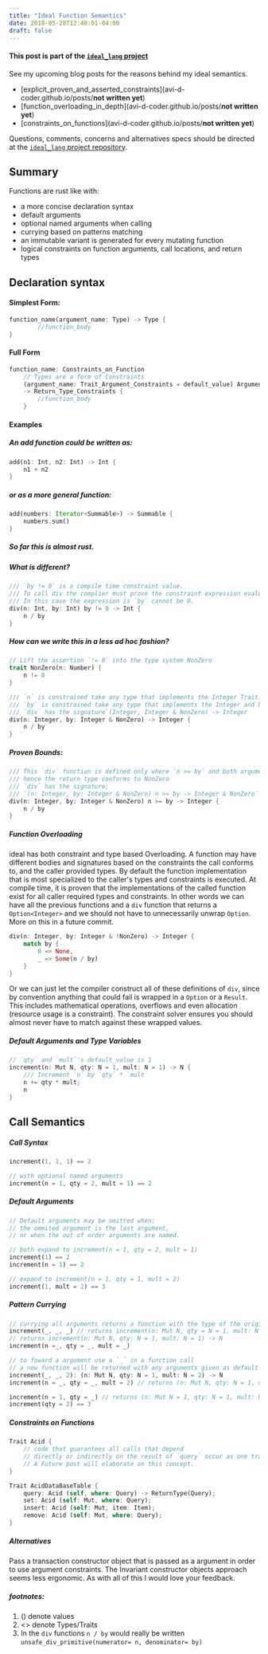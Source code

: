 ```yaml
---
title: "Ideal Function Semantics"
date: 2018-05-28T12:40:01-04:00
draft: false
---
```


#### This post is part of the [`ideal_lang` project](https://github.com/Avi-D-coder/ideal_lang.git)

See my upcoming blog posts for the reasons behind my ideal semantics.

- [explicit_proven_and_asserted_constraints]\(avi-d-coder.github.io/posts/**not written yet**)
- [function_overloading_in_depth]\(avi-d-coder.github.io/posts/**not written yet**)
- [constraints_on_functions]\(avi-d-coder.github.io/posts/**not written yet**)

Questions, comments, concerns and alternatives specs should be directed at the [`ideal_lang` project repository](https://github.com/Avi-D-coder/ideal_lang.git).

## Summary


Functions are rust like with:

- a more concise declaration syntax
- default arguments
- optional named arguments when calling
- currying based on patterns matching
- an immutable variant is generated for every mutating function
- logical constraints on function arguments, call locations, and return types

## Declaration syntax
#### Simplest Form:
```rust
function_name(argument_name: Type) -> Type {
        //function_body
}
```

#### Full Form
```rust
function_name: Constraints_on_Function
    // Types are a form of Constraints
    (argument_name: Trait_Argument_Constraints = default_value) Argument_Constraints
    -> Return_Type_Constraints {
        //function_body
    }
```
#### Examples
##### An add function could be written as:
```rust
add(n1: Int, n2: Int) -> Int {
    n1 + n2
}
```
##### or as a more general function:
```rust
add(numbers: Iterator<Summable>) -> Summable {
    numbers.sum()
}
```

##### So far this is almost rust.
##### What is different?
```rust
/// `by != 0` is a compile time constraint value.
/// To call div the complier must prove the constraint expression evaluates to true at compile time.
/// In this case the expression is `by` cannot be 0.
div(n: Int, by: Int) by != 0 -> Int {
    n / by
}
```
##### How can we write this in a less ad hoc fashion?
```rust
// Lift the assertion `!= 0` into the type system NonZero
trait NonZero(n: Number) {
    n != 0
}

/// `n` is constrained take any type that implements the Integer Trait.
/// `by` is constrained take any type that implements the Integer and NonZero Traits.
/// `div` has the signature`(Integer, Integer & NonZero) -> Integer
div(n: Integer, by: Integer & NonZero) -> Integer {
    n / by
}
```

##### Proven Bounds:
```rust
/// This `div` function is defined only where `n >= by` and both arguments are `Integer`s,
/// hence the return type conforms to NonZero
/// `div` has the signature:
/// `(n: Integer, by: Integer & NonZero) n >= by -> Integer & NonZero`
div(n: Integer, by: Integer & NonZero) n >= by -> Integer {
    n / by
}
```

##### Function Overloading
ideal has both constraint and type based Overloading.
A function may have different bodies and signatures based on the constraints the call conforms to, and the caller provided types.
By default the function implementation that is most specialized to the caller's types and constraints is executed.
At compile time, it is proven that the implementations of the called function exist for all caller required types and constraints.
In other words we can have all the previous functions and a `div` function that returns a `Option<Integer>` and we should not have to unnecessarily unwrap `Option`.
More on this in a future commit.
```rust
div(n: Integer, by: Integer & !NonZero) -> Integer {
    match by {
        0 => None,
        _ => Some(n / by)
    }
}
```
Or we can just let the compiler construct all of these definitions of `div`, since by convention anything that could fail is wrapped in a `Option` or a `Result`.
This includes mathematical operations, overflows and even allocation (resource usage is a constraint).
The constraint solver ensures you should almost never have to match against these wrapped values.

##### Default Arguments and Type Variables
```rust
// `qty` and `mult`'s default_value is 1
increment(n: Mut N, qty: N = 1, mult: N = 1) -> N {
    /// Increment `n` by `qty` * `mult`
    n += qty * mult;
    n
}
```

## Call Semantics
##### Call Syntax
```rust
increment(1, 1, 1) == 2

// with optional named arguments
increment(n = 1, qty = 2, mult = 1) == 2
```
##### Default Arguments
```rust
// Default arguments may be omitted when:
// the ommited argument is the last argument,
// or when the out of order arguments are named.

// both expand to increment(n = 1, qty = 2, mult = 1)
increment(1) == 2
increment(n = 1) == 2

// expand to increment(n = 1, qty = 1, mult = 2)
increment(1, mult = 2) == 3
```

##### Pattern Currying
```rust
// currying all arguments returns a function with the type of the original
increment(_, _, _) // returns increment(n: Mut N, qty = N = 1, mult: N = 1) -> N
// returns increment(n: Mut N, qty: N = 1, mult: N = 1) -> N
increment(n =_, qty = _, mult = _)

// to foward a argument use a `_` in a function call
// a new function will be returned with any arguments given as default values
increment(_, _, 2): (n: Mut N, qty: N = 1, mult: N = 2) -> N
increment(n = _, qty = _, mult = 2) // returns (n: Mut N, qty: N = 1, mult: N = 2) -> N

increment(n = 1, qty = _) // returns (n: Mut N = 1, qty: N = 1, mult: N = 1) -> N
increment(qty = 2) == 3
```

##### Constraints on Functions
```rust
Trait Acid {
    // code that guarantees all calls that depend
    // directly or indirectly on the result of `query` occur as one transaction.
    // A Future post will elaborate on this concept.
}

Trait AcidDataBaseTable {
    query: Acid (self, where: Query) -> ReturnType(Query);
    set: Acid (self: Mut, where: Query);
    insert: Acid (self: Mut, item: Item);
    remove: Acid (self: Mut, where: Query);
}
```
##### Alternatives
Pass a transaction constructor object that is passed as a argument in order to use argument constraints.
The Invariant constructor objects approach seems less ergonomic.
As with all of this I would love your feedback.

##### footnotes:
1. () denote values
2. <> denote Types/Traits
3. In the `div` functions `n / by` would really be written `unsafe_div_primitive(numerator= n, denominator= by)`
